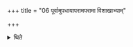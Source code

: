 +++
title = "06 पूर्वामुपधायापरामपरामा विशाखाभ्याम्"

+++

<details><summary>थिते</summary>

पूर्वामुपधायापरामपरामा विशाखाभ्याम् ६
</details>
